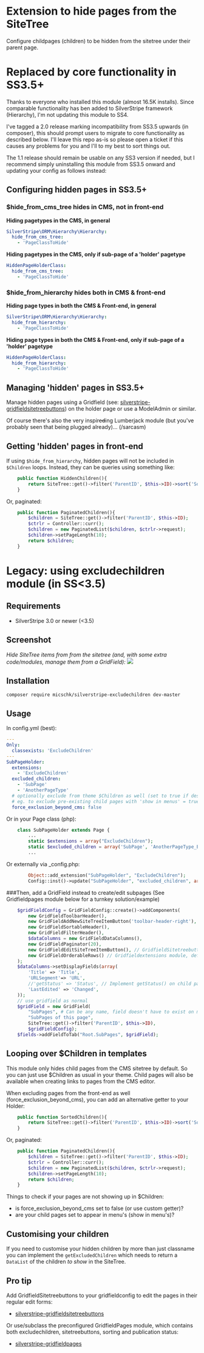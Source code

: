 Extension to hide pages from the SiteTree
=========================================

Configure childpages (children) to be hidden from the sitetree under their parent page.

# Replaced by core functionality in SS3.5+

Thanks to everyone who installed this module (almost 16.5K installs).
Since comparable functionality has ben added to SilverStripe framework (Hierarchy), I'm not updating this module to SS4.

I've tagged a 2.0 release marking incompatibility from SS3.5 upwards (in composer), this should prompt users to migrate to core functionality as described below. I'll leave this repo as-is so please open a ticket if this causes any problems for you and I'll to my best to sort things out.

The 1.1 release should remain be usable on any SS3 version if needed, but I recommend simply uninstalling this module from SS3.5 onward and updating your config as follows instead:

## Configuring hidden pages in SS3.5+

### $hide_from_cms_tree hides in CMS, not in front-end

**Hiding pagetypes in the CMS, in general**
```yaml
SilverStripe\ORM\Hierarchy\Hierarchy:
  hide_from_cms_tree:
    - 'PageClassToHide'
```

**Hiding pagetypes in the CMS, only if sub-page of a 'holder' pagetype**
```yaml
HiddenPageHolderClass:
  hide_from_cms_tree:
    - 'PageClassToHide'
```

### $hide_from_hierarchy hides both in CMS & front-end

**Hiding page types in both the CMS & Front-end, in general**
```yaml
SilverStripe\ORM\Hierarchy\Hierarchy:
  hide_from_hierarchy:
    - 'PageClassToHide'
```

**Hiding page types in both the CMS & Front-end, only if sub-page of a 'holder' pagetype**
```yaml
HiddenPageHolderClass:
  hide_from_hierarchy:
    - 'PageClassToHide'
```

## Managing 'hidden' pages in SS3.5+

Manage hidden pages using a Gridfield (see: [silverstripe-gridfieldsitetreebuttons](https://github.com/micschk/silverstripe-gridfieldsitetreebuttons)) on the holder page or use a ModelAdmin or similar.

Of course there's also the very inspir<del>ed</del>ing Lumberjack module (but you've probably seen that being plugged already)... (/sarcasm)

## Getting 'hidden' pages in front-end

If using ```$hide_from_hierarchy```, hidden pages will not be included in ```$Children``` loops. Instead, they can be queries using something like:

```php
	public function HiddenChildren(){
		return SiteTree::get()->filter('ParentID', $this->ID)->sort('Sort');
	}
```

Or, paginated:

```php
	public function PaginatedChildren(){
		$children = SiteTree::get()->filter('ParentID', $this->ID);
		$ctrlr = Controller::curr();
		$children = new PaginatedList($children, $ctrlr->request);
		$children->setPageLength(10);
		return $children;
	}
```

# Legacy: using excludechildren module (in SS<3.5)

## Requirements

 * SilverStripe 3.0 or newer (<3.5)


## Screenshot
*Hide SiteTree items from from the sitetree (and, with some extra code/modules, manage them from a GridField):*
![](images/screenshots/holderscreen.png)


## Installation

```
composer require micschk/silverstripe-excludechildren dev-master
```

## Usage

In config.yml (best):

```yaml
---
Only:
  classexists: 'ExcludeChildren'
---
SubPageHolder:
  extensions:
	- 'ExcludeChildren'
  excluded_children:
	- 'SubPage'
	- 'AnotherPageType'
  # optionally exclude from theme $Children as well (set to true if desired, default only from CMS)
  # eg. to exclude pre-existing child pages with 'show in menus' = true
  force_exclusion_beyond_cms: false
```

Or in your Page class (php):

```php
	class SubPageHolder extends Page {
		...
		static $extensions = array("ExcludeChildren");
		static $excluded_children = array('SubPage', 'AnotherPageType_Extending_Page');
		...
```

Or externally via _config.php:

```php
		Object::add_extension("SubPageHolder", "ExcludeChildren");
		Config::inst()->update("SubPageHolder", "excluded_children", array("BlogEntry"));
```

###Then, add a GridField instead to create/edit subpages
(See Gridfieldpages module below for a turnkey solution/example)
```php
	$gridFieldConfig = GridFieldConfig::create()->addComponents(
		new GridFieldToolbarHeader(),
		new GridFieldAddNewSiteTreeItemButton('toolbar-header-right'), // GridfieldSitetreebuttons module
		new GridFieldSortableHeader(),
		new GridFieldFilterHeader(),
		$dataColumns = new GridFieldDataColumns(),
		new GridFieldPaginator(20),
		new GridFieldEditSiteTreeItemButton(), // GridfieldSitetreebuttons module
		new GridFieldOrderableRows() // Gridfieldextensions module, default 'Sort' is equal to page sort field...
	);
	$dataColumns->setDisplayFields(array(
		'Title' => 'Title',
		'URLSegment'=> 'URL',
		//'getStatus' => 'Status', // Implement getStatus() on child page class, see gridfieldpages module for an example
		'LastEdited' => 'Changed',
	));
	// use gridfield as normal
	$gridField = new GridField(
		"SubPages", # Can be any name, field doesn't have to exist on model...
		"SubPages of this page", 
        SiteTree::get()->filter('ParentID', $this->ID),
		$gridFieldConfig);
    $fields->addFieldToTab("Root.SubPages", $gridField);
```

## Looping over $Children in templates

This module only hides child pages from the CMS sitetree by default. So you can just use $Children as usual in your theme. Child pages will also be available when creating links to pages from the CMS editor. 

When excluding pages from the front-end as well (force_exclusion_beyond_cms), you can add an alternative getter to your Holder:

```php
	public function SortedChildren(){
		return SiteTree::get()->filter('ParentID', $this->ID)->sort('Sort');
	}
```

Or, paginated:

```php
	public function PaginatedChildren(){
		$children = SiteTree::get()->filter('ParentID', $this->ID);
		$ctrlr = Controller::curr();
		$children = new PaginatedList($children, $ctrlr->request);
		$children->setPageLength(10);
		return $children;
	}
```

Things to check if your pages are not showing up in $Children:
- is force_exclusion_beyond_cms set to false (or use custom getter)?
- are your child pages set to appear in menu's (show in menu's)?

## Customising your children

If you need to customise your hidden children by more than just classname you can implement the `getExcludedChildren` which needs to return a `DataList` of the children *to show* in the SiteTree.


## Pro tip

Add GridfieldSitetreebuttons to your gridfieldconfig to edit the pages in their regular edit forms:
* [silverstripe-gridfieldsitetreebuttons](https://github.com/micschk/silverstripe-gridfieldsitetreebuttons)

Or use/subclass the preconfigured GridfieldPages module, which contains both excludechildren, sitetreebuttons, sorting and publication status:
* [silverstripe-gridfieldpages](https://github.com/micschk/silverstripe-gridfieldpages)
